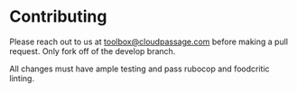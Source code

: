 # Contributing
Please reach out to us at toolbox@cloudpassage.com before making a pull request.
Only fork off of the develop branch.

All changes must have ample testing and pass rubocop and foodcritic linting.
